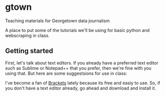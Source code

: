 # gtown
Teaching materials for Georgetown data journalism

A place to put some of the tutorials we'll be using for basic python and webscraping in class. 

## Getting started 

First, let's talk about text editors. If you already have a preferred text editor such as Sublime or Notepad++ that you prefer, then we're fine with you using that. But here are some suggestsions for use in class: 

I've become a fan of [Brackets](https://brackets.io/) lately because its free and easiy to use. So, if you don't have a text editor already, go ahead and download and install it.
    
